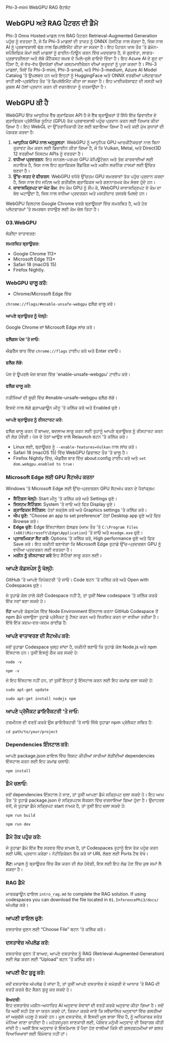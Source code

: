 Phi-3-mini WebGPU RAG ਚੈਟਬੋਟ

## WebGPU ਅਤੇ RAG ਪੈਟਰਨ ਦੀ ਡੈਮੋ
Phi-3 Onnx Hosted ਮਾਡਲ ਨਾਲ RAG ਪੈਟਰਨ Retrieval-Augmented Generation ਪਹੁੰਚ ਨੂੰ ਵਰਤਦਾ ਹੈ, ਜੋ ਕਿ Phi-3 ਮਾਡਲਾਂ ਦੀ ਤਾਕਤ ਨੂੰ ONNX ਹੋਸਟਿੰਗ ਨਾਲ ਜੋੜਦਾ ਹੈ, ਜਿਸ ਨਾਲ AI ਨੂੰ ਪ੍ਰਭਾਵਸ਼ਾਲੀ ਢੰਗ ਨਾਲ ਡਿਪਲੋਇਮੈਂਟ ਕੀਤਾ ਜਾ ਸਕਦਾ ਹੈ। ਇਹ ਪੈਟਰਨ ਖਾਸ ਤੌਰ 'ਤੇ ਡੋਮੇਨ-ਸਪੈਸਿਫਿਕ ਕੰਮਾਂ ਲਈ ਮਾਡਲਾਂ ਨੂੰ ਫਾਈਨ-ਟਿਊਨ ਕਰਨ ਵਿੱਚ ਮਦਦਗਾਰ ਹੈ, ਜੋ ਗੁਣਵੱਤਾ, ਲਾਗਤ-ਪ੍ਰਭਾਵਸ਼ੀਲਤਾ ਅਤੇ ਲੰਬੇ ਕੌਂਟੈਕਸਟ ਸਮਝ ਦੇ ਮਿਲੇ-ਜੁਲੇ ਫਾਇਦੇ ਦਿੰਦਾ ਹੈ। ਇਹ Azure AI ਦੇ ਸੂਟ ਦਾ ਹਿੱਸਾ ਹੈ, ਜੋ ਵੱਖ-ਵੱਖ ਉਦਯੋਗਾਂ ਦੀਆਂ ਕਸਟਮਾਈਜ਼ੇਸ਼ਨ ਦੀਆਂ ਜ਼ਰੂਰਤਾਂ ਨੂੰ ਪੂਰਾ ਕਰਦਾ ਹੈ। Phi-3 ਮਾਡਲਾਂ, ਜਿਵੇਂ ਕਿ Phi-3-mini, Phi-3-small, ਅਤੇ Phi-3-medium, Azure AI Model Catalog 'ਤੇ ਉਪਲਬਧ ਹਨ ਅਤੇ ਇਨ੍ਹਾਂ ਨੂੰ HuggingFace ਅਤੇ ONNX ਵਰਗੀਆਂ ਪਲੇਟਫਾਰਮਾਂ ਰਾਹੀਂ ਸਵੈ-ਪ੍ਰਬੰਧਿਤ ਤੌਰ 'ਤੇ ਡਿਪਲੋਇਮੈਂਟ ਕੀਤਾ ਜਾ ਸਕਦਾ ਹੈ। ਇਹ ਮਾਈਕਰੋਸਾਫਟ ਦੀ ਸਸਤੀ ਅਤੇ ਕੁਸ਼ਲ AI ਹੱਲਾਂ ਪ੍ਰਦਾਨ ਕਰਨ ਦੀ ਵਚਨਬੱਧਤਾ ਨੂੰ ਦਰਸਾਉਂਦਾ ਹੈ।

## WebGPU ਕੀ ਹੈ
WebGPU ਇੱਕ ਆਧੁਨਿਕ ਵੈੱਬ ਗ੍ਰਾਫਿਕਸ API ਹੈ ਜੋ ਵੈੱਬ ਬ੍ਰਾਊਜ਼ਰਾਂ ਤੋਂ ਸਿੱਧੇ ਇੱਕ ਡਿਵਾਈਸ ਦੇ ਗ੍ਰਾਫਿਕਸ ਪ੍ਰੋਸੈਸਿੰਗ ਯੂਨਿਟ (GPU) ਤੱਕ ਪ੍ਰਭਾਵਸ਼ਾਲੀ ਪਹੁੰਚ ਪ੍ਰਦਾਨ ਕਰਨ ਲਈ ਤਿਆਰ ਕੀਤਾ ਗਿਆ ਹੈ। ਇਹ WebGL ਦਾ ਉੱਤਰਾਧਿਕਾਰੀ ਹੋਣ ਲਈ ਬਣਾਇਆ ਗਿਆ ਹੈ ਅਤੇ ਕਈ ਮੁੱਖ ਸੁਧਾਰਾਂ ਦੀ ਪੇਸ਼ਕਸ਼ ਕਰਦਾ ਹੈ:

1. **ਆਧੁਨਿਕ GPU ਨਾਲ ਅਨੁਕੂਲਤਾ**: WebGPU ਨੂੰ ਆਧੁਨਿਕ GPU ਆਰਕੀਟੈਕਚਰਾਂ ਨਾਲ ਬਿਨਾ ਰੁਕਾਵਟ ਕੰਮ ਕਰਨ ਲਈ ਡਿਜ਼ਾਈਨ ਕੀਤਾ ਗਿਆ ਹੈ, ਜੋ ਕਿ Vulkan, Metal, ਅਤੇ Direct3D 12 ਵਰਗੀਆਂ ਸਿਸਟਮ APIs ਨੂੰ ਵਰਤਦਾ ਹੈ।
2. **ਵਧੀਆ ਪ੍ਰਦਰਸ਼ਨ**: ਇਹ ਜਨਰਲ-ਪਰਪਜ਼ GPU ਕੰਪਿਊਟੇਸ਼ਨ ਅਤੇ ਤੇਜ਼ ਕਾਰਵਾਈਆਂ ਲਈ ਸਹਾਇਕ ਹੈ, ਜਿਸ ਨਾਲ ਇਹ ਗ੍ਰਾਫਿਕਸ ਰੈਂਡਰਿੰਗ ਅਤੇ ਮਸ਼ੀਨ ਲਰਨਿੰਗ ਟਾਸਕਾਂ ਲਈ ਉਚਿਤ ਬਣਦਾ ਹੈ।
3. **ਉੱਚ-ਸਤਹ ਦੇ ਫੀਚਰਸ**: WebGPU ਵਧੇਰੇ ਉੱਚਤਮ GPU ਸਮਰਥਾਵਾਂ ਤੱਕ ਪਹੁੰਚ ਪ੍ਰਦਾਨ ਕਰਦਾ ਹੈ, ਜਿਸ ਨਾਲ ਵੱਧ ਜਟਿਲ ਅਤੇ ਗਤੀਸ਼ੀਲ ਗ੍ਰਾਫਿਕਸ ਅਤੇ ਗਣਨਾਤਮਕ ਕੰਮ ਸੰਭਵ ਹੁੰਦੇ ਹਨ।
4. **ਜਾਵਾਸਕ੍ਰਿਪਟ ਦਾ ਘੱਟ ਕੰਮ**: ਵੱਧ ਕੰਮ GPU ਨੂੰ ਸੌਂਪ ਕੇ, WebGPU ਜਾਵਾਸਕ੍ਰਿਪਟ ਦੇ ਕੰਮ ਦਾ ਬੋਝ ਘਟਾਉਂਦਾ ਹੈ, ਜਿਸ ਨਾਲ ਵਧੀਆ ਪ੍ਰਦਰਸ਼ਨ ਅਤੇ ਮਸਤੀਦਾਰ ਤਜਰਬੇ ਮਿਲਦੇ ਹਨ।

WebGPU ਫਿਲਹਾਲ Google Chrome ਵਰਗੇ ਬ੍ਰਾਊਜ਼ਰਾਂ ਵਿੱਚ ਸਮਰਥਿਤ ਹੈ, ਅਤੇ ਹੋਰ ਪਲੇਟਫਾਰਮਾਂ 'ਤੇ ਸਮਰਥਨ ਵਧਾਉਣ ਲਈ ਕੰਮ ਚੱਲ ਰਿਹਾ ਹੈ।

### 03.WebGPU
ਲੋੜੀਂਦਾ ਵਾਤਾਵਰਣ:

**ਸਮਰਥਿਤ ਬ੍ਰਾਊਜ਼ਰ:** 
- Google Chrome 113+
- Microsoft Edge 113+
- Safari 18 (macOS 15)
- Firefox Nightly.

### WebGPU ਚਾਲੂ ਕਰੋ:

- Chrome/Microsoft Edge ਵਿੱਚ 

`chrome://flags/#enable-unsafe-webgpu` ਫਲੈਗ ਚਾਲੂ ਕਰੋ।

#### ਆਪਣੇ ਬ੍ਰਾਊਜ਼ਰ ਨੂੰ ਖੋਲ੍ਹੋ:
Google Chrome ਜਾਂ Microsoft Edge ਲਾਂਚ ਕਰੋ।

#### ਫਲੈਗਸ ਪੇਜ 'ਤੇ ਜਾਓ:
ਐਡਰੈੱਸ ਬਾਰ ਵਿੱਚ `chrome://flags` ਟਾਈਪ ਕਰੋ ਅਤੇ Enter ਦਬਾਓ।

#### ਫਲੈਗ ਲੱਭੋ:
ਪੇਜ ਦੇ ਊਪਰਲੇ ਖੋਜ ਬਾਕਸ ਵਿੱਚ 'enable-unsafe-webgpu' ਟਾਈਪ ਕਰੋ।

#### ਫਲੈਗ ਚਾਲੂ ਕਰੋ:
ਨਤੀਜਿਆਂ ਦੀ ਸੂਚੀ ਵਿੱਚ #enable-unsafe-webgpu ਫਲੈਗ ਲੱਭੋ।

ਇਸਦੇ ਨਾਲ ਲੱਗੇ ਡ੍ਰਾਪਡਾਊਨ ਮੀਨੂ 'ਤੇ ਕਲਿੱਕ ਕਰੋ ਅਤੇ Enabled ਚੁਣੋ।

#### ਆਪਣੇ ਬ੍ਰਾਊਜ਼ਰ ਨੂੰ ਰੀਸਟਾਰਟ ਕਰੋ:

ਫਲੈਗ ਚਾਲੂ ਕਰਨ ਤੋਂ ਬਾਅਦ, ਬਦਲਾਅ ਲਾਗੂ ਕਰਨ ਲਈ ਤੁਹਾਨੂੰ ਆਪਣੇ ਬ੍ਰਾਊਜ਼ਰ ਨੂੰ ਰੀਸਟਾਰਟ ਕਰਨ ਦੀ ਲੋੜ ਹੋਵੇਗੀ। ਪੇਜ ਦੇ ਹੇਠਾਂ ਆਉਣ ਵਾਲੇ Relaunch ਬਟਨ 'ਤੇ ਕਲਿੱਕ ਕਰੋ।

- Linux ਲਈ, ਬ੍ਰਾਊਜ਼ਰ ਨੂੰ `--enable-features=Vulkan` ਨਾਲ ਲਾਂਚ ਕਰੋ।
- Safari 18 (macOS 15) ਵਿੱਚ WebGPU ਡਿਫਾਲਟ ਤੌਰ 'ਤੇ ਚਾਲੂ ਹੈ।
- Firefox Nightly ਵਿੱਚ, ਐਡਰੈੱਸ ਬਾਰ ਵਿੱਚ about:config ਟਾਈਪ ਕਰੋ ਅਤੇ `set dom.webgpu.enabled to true`।

### Microsoft Edge ਲਈ GPU ਸੈਟਅੱਪ ਕਰਨਾ 

Windows 'ਤੇ Microsoft Edge ਲਈ ਉੱਚ-ਪ੍ਰਦਰਸ਼ਨ GPU ਸੈਟਅੱਪ ਕਰਨ ਦੇ ਪੈਰਾਂਕ੍ਰਮ:

- **ਸੈਟਿੰਗਸ ਖੋਲ੍ਹੋ:** Start ਮੀਨੂ 'ਤੇ ਕਲਿੱਕ ਕਰੋ ਅਤੇ Settings ਚੁਣੋ।
- **ਸਿਸਟਮ ਸੈਟਿੰਗਸ:** System 'ਤੇ ਜਾਓ ਅਤੇ ਫਿਰ Display ਚੁਣੋ।
- **ਗ੍ਰਾਫਿਕਸ ਸੈਟਿੰਗਸ:** ਹੇਠਾਂ ਸਕ੍ਰੋਲ ਕਰੋ ਅਤੇ Graphics settings 'ਤੇ ਕਲਿੱਕ ਕਰੋ।
- **ਐਪ ਚੁਣੋ:** “Choose an app to set preference” ਹੇਠਾਂ Desktop app ਚੁਣੋ ਅਤੇ ਫਿਰ Browse ਕਰੋ।
- **Edge ਚੁਣੋ:** Edge ਇੰਸਟਾਲੇਸ਼ਨ ਫੋਲਡਰ (ਆਮ ਤੌਰ 'ਤੇ `C:\Program Files (x86)\Microsoft\Edge\Application`) 'ਤੇ ਜਾਓ ਅਤੇ `msedge.exe` ਚੁਣੋ।
- **ਪ੍ਰਾਥਮਿਕਤਾ ਸੈਟ ਕਰੋ:** Options 'ਤੇ ਕਲਿੱਕ ਕਰੋ, High performance ਚੁਣੋ ਅਤੇ ਫਿਰ Save ਕਰੋ।
ਇਹ ਯਕੀਨੀ ਬਣਾਵੇਗਾ ਕਿ Microsoft Edge ਤੁਹਾਡੇ ਉੱਚ-ਪ੍ਰਦਰਸ਼ਨ GPU ਨੂੰ ਵਧੀਆ ਪ੍ਰਦਰਸ਼ਨ ਲਈ ਵਰਤਦਾ ਹੈ। 
- **ਮਸ਼ੀਨ ਨੂੰ ਰੀਸਟਾਰਟ ਕਰੋ** ਇਹ ਸੈਟਿੰਗਾਂ ਲਾਗੂ ਕਰਨ ਲਈ। 

### ਆਪਣੇ ਕੋਡਸਪੇਸ ਨੂੰ ਖੋਲ੍ਹੋ:
GitHub 'ਤੇ ਆਪਣੇ ਰਿਪੋਜ਼ਟਰੀ 'ਤੇ ਜਾਓ।
Code ਬਟਨ 'ਤੇ ਕਲਿੱਕ ਕਰੋ ਅਤੇ Open with Codespaces ਚੁਣੋ।

ਜੇ ਤੁਹਾਡੇ ਕੋਲ ਹਾਲੇ ਕੋਈ Codespace ਨਹੀਂ ਹੈ, ਤਾਂ ਤੁਸੀਂ New codespace 'ਤੇ ਕਲਿੱਕ ਕਰਕੇ ਇੱਕ ਨਵਾਂ ਬਣਾ ਸਕਦੇ ਹੋ।

**ਨੋਟ** ਆਪਣੇ ਕੋਡਸਪੇਸ ਵਿੱਚ Node Environment ਇੰਸਟਾਲ ਕਰਨਾ
GitHub Codespace ਤੋਂ npm ਡੈਮੋ ਚਲਾਉਣਾ ਤੁਹਾਡੇ ਪ੍ਰੋਜੈਕਟ ਨੂੰ ਟੈਸਟ ਕਰਨ ਅਤੇ ਵਿਕਸਿਤ ਕਰਨ ਦਾ ਵਧੀਆ ਤਰੀਕਾ ਹੈ। ਇੱਥੇ ਇੱਕ ਕਦਮ-ਦਰ-ਕਦਮ ਗਾਈਡ ਹੈ:

### ਆਪਣੇ ਵਾਤਾਵਰਣ ਦੀ ਸੈਟਅੱਪ ਕਰੋ:
ਜਦੋਂ ਤੁਹਾਡਾ Codespace ਖੁਲ੍ਹ ਜਾਂਦਾ ਹੈ, ਯਕੀਨੀ ਬਣਾਓ ਕਿ ਤੁਹਾਡੇ ਕੋਲ Node.js ਅਤੇ npm ਇੰਸਟਾਲ ਹਨ। ਤੁਸੀਂ ਇਸਨੂੰ ਚੈਕ ਕਰ ਸਕਦੇ ਹੋ:
```
node -v
```
```
npm -v
```

ਜੇ ਇਹ ਇੰਸਟਾਲ ਨਹੀਂ ਹਨ, ਤਾਂ ਤੁਸੀਂ ਇਨ੍ਹਾਂ ਨੂੰ ਇੰਸਟਾਲ ਕਰਨ ਲਈ ਇਹ ਕਮਾਂਡ ਚਲਾ ਸਕਦੇ ਹੋ:
```
sudo apt-get update
```
```
sudo apt-get install nodejs npm
```

### ਆਪਣੇ ਪ੍ਰੋਜੈਕਟ ਡਾਇਰੈਕਟਰੀ 'ਤੇ ਜਾਓ:
ਟਰਮੀਨਲ ਦੀ ਵਰਤੋਂ ਕਰਕੇ ਉਸ ਡਾਇਰੈਕਟਰੀ 'ਤੇ ਜਾਓ ਜਿੱਥੇ ਤੁਹਾਡਾ npm ਪ੍ਰੋਜੈਕਟ ਸਥਿਤ ਹੈ:
```
cd path/to/your/project
```

### Dependencies ਇੰਸਟਾਲ ਕਰੋ:
ਆਪਣੇ package.json ਫਾਇਲ ਵਿੱਚ ਲਿਸਟ ਕੀਤੀਆਂ ਸਾਰੀਆਂ ਲੋੜੀਂਦੀਆਂ dependencies ਇੰਸਟਾਲ ਕਰਨ ਲਈ ਇਹ ਕਮਾਂਡ ਚਲਾਓ:

```
npm install
```

### ਡੈਮੋ ਚਲਾਓ:
ਜਦੋਂ dependencies ਇੰਸਟਾਲ ਹੋ ਜਾਣ, ਤਾਂ ਤੁਸੀਂ ਆਪਣਾ ਡੈਮੋ ਸਕ੍ਰਿਪਟ ਚਲਾ ਸਕਦੇ ਹੋ। ਇਹ ਆਮ ਤੌਰ 'ਤੇ ਤੁਹਾਡੇ package.json ਦੇ ਸਕ੍ਰਿਪਟਸ ਸੈਕਸ਼ਨ ਵਿੱਚ ਦਰਸਾਇਆ ਗਿਆ ਹੁੰਦਾ ਹੈ। ਉਦਾਹਰਣ ਵਜੋਂ, ਜੇ ਤੁਹਾਡਾ ਡੈਮੋ ਸਕ੍ਰਿਪਟ start ਨਾਮਕ ਹੈ, ਤਾਂ ਤੁਸੀਂ ਇਹ ਚਲਾ ਸਕਦੇ ਹੋ:

```
npm run build
```
```
npm run dev
```

### ਡੈਮੋ ਤੱਕ ਪਹੁੰਚ ਕਰੋ:
ਜੇ ਤੁਹਾਡਾ ਡੈਮੋ ਇੱਕ ਵੈੱਬ ਸਰਵਰ ਵਿੱਚ ਸ਼ਾਮਲ ਹੈ, ਤਾਂ Codespaces ਤੁਹਾਨੂੰ ਇਸ ਤੱਕ ਪਹੁੰਚ ਕਰਨ ਲਈ URL ਪ੍ਰਦਾਨ ਕਰੇਗਾ। ਨੋਟੀਫਿਕੇਸ਼ਨ ਚੈੱਕ ਕਰੋ ਜਾਂ URL ਲੱਭਣ ਲਈ Ports ਟੈਬ ਵੇਖੋ।

**ਨੋਟ:** ਮਾਡਲ ਨੂੰ ਬ੍ਰਾਊਜ਼ਰ ਵਿੱਚ ਕੈਸ਼ ਕਰਨ ਦੀ ਲੋੜ ਹੋਵੇਗੀ, ਇਸ ਲਈ ਇਹ ਲੋਡ ਹੋਣ ਵਿੱਚ ਕੁਝ ਸਮਾਂ ਲੈ ਸਕਦਾ ਹੈ। 

### RAG ਡੈਮੋ
ਮਾਰਕਡਾਊਨ ਫਾਇਲ `intro_rag.md` to complete the RAG solution. If using codespaces you can download the file located in `01.InferencePhi3/docs/` ਅੱਪਲੋਡ ਕਰੋ।

### ਆਪਣੀ ਫਾਇਲ ਚੁਣੋ:
ਦਸਤਾਵੇਜ਼ ਚੁਣਨ ਲਈ “Choose File” ਬਟਨ 'ਤੇ ਕਲਿੱਕ ਕਰੋ।

### ਦਸਤਾਵੇਜ਼ ਅੱਪਲੋਡ ਕਰੋ:
ਦਸਤਾਵੇਜ਼ ਚੁਣਨ ਤੋਂ ਬਾਅਦ, ਆਪਣੇ ਦਸਤਾਵੇਜ਼ ਨੂੰ RAG (Retrieval-Augmented Generation) ਲਈ ਲੋਡ ਕਰਨ ਲਈ “Upload” ਬਟਨ 'ਤੇ ਕਲਿੱਕ ਕਰੋ।

### ਆਪਣੀ ਚੈਟ ਸ਼ੁਰੂ ਕਰੋ:
ਜਦੋਂ ਦਸਤਾਵੇਜ਼ ਅੱਪਲੋਡ ਹੋ ਜਾਂਦਾ ਹੈ, ਤਾਂ ਤੁਸੀਂ ਆਪਣੇ ਦਸਤਾਵੇਜ਼ ਦੇ ਸਮੱਗਰੀ ਦੇ ਆਧਾਰ 'ਤੇ RAG ਦੀ ਵਰਤੋਂ ਕਰਕੇ ਚੈਟ ਸੈਸ਼ਨ ਸ਼ੁਰੂ ਕਰ ਸਕਦੇ ਹੋ।

**ਬੇਅਦਬੀ**:  
ਇਹ ਦਸਤਾਵੇਜ਼ ਮਸ਼ੀਨ-ਅਧਾਰਿਤ AI ਅਨੁਵਾਦ ਸੇਵਾਵਾਂ ਦੀ ਵਰਤੋਂ ਕਰਕੇ ਅਨੁਵਾਦ ਕੀਤਾ ਗਿਆ ਹੈ। ਜਦੋਂ ਕਿ ਅਸੀਂ ਸਹੀ ਹੋਣ ਦਾ ਯਤਨ ਕਰਦੇ ਹਾਂ, ਕਿਰਪਾ ਕਰਕੇ ਜਾਣੋ ਕਿ ਸਵੈਚਾਲਿਤ ਅਨੁਵਾਦਾਂ ਵਿੱਚ ਗਲਤੀਆਂ ਜਾਂ ਅਸੁਚੱਜੇ ਪਹਲੂ ਹੋ ਸਕਦੇ ਹਨ। ਮੂਲ ਦਸਤਾਵੇਜ਼, ਜੋ ਇਸਦੀ ਮੂਲ ਭਾਸ਼ਾ ਵਿੱਚ ਹੈ, ਨੂੰ ਅਧਿਕਾਰਕ ਸਰੋਤ ਮੰਨਿਆ ਜਾਣਾ ਚਾਹੀਦਾ ਹੈ। ਮਹੱਤਵਪੂਰਨ ਜਾਣਕਾਰੀ ਲਈ, ਪੇਸ਼ੇਵਰ ਮਨੁੱਖੀ ਅਨੁਵਾਦ ਦੀ ਸਿਫਾਰਸ਼ ਕੀਤੀ ਜਾਂਦੀ ਹੈ। ਅਸੀਂ ਇਸ ਅਨੁਵਾਦ ਦੇ ਇਸਤੇਮਾਲ ਤੋਂ ਪੈਦਾ ਹੋਣ ਵਾਲੀਆਂ ਕਿਸੇ ਵੀ ਗਲਤਫਹਮੀਆਂ ਜਾਂ ਗਲਤ ਵਿਆਖਿਆਵਾਂ ਲਈ ਜ਼ਿੰਮੇਵਾਰ ਨਹੀਂ ਹਾਂ।